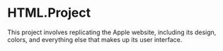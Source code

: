 # HTML.Project
This project involves replicating the Apple website, including its design, colors, and everything else that makes up its user interface.
